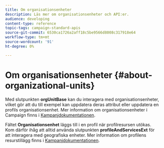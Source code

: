 ```yaml
---
title: Om organisationsenheter
description: Läs mer om organisationsenheter och API:er.
audience: developing
content-type: reference
topic-tags: campaign-standard-apis
source-git-commit: 6530ca1726a2aff18c5be9566d8008c317918e64
workflow-type: tm+mt
source-wordcount: '91'
ht-degree: 0%

---
```



# Om organisationsenheter {#about-organizational-units}

Med slutpunkten **orgUnitBase** kan du interagera med organisationsenheter, vilket gör att du till exempel kan uppdatera deras attribut eller uppdatera en profils organisationsenhet. Mer information om organisationsenheter i Campaign finns i [Kampanjdokumentationen](https://experienceleague.adobe.com/docs/campaign-standard/using/administrating/users-and-security/organizational-units.html?lang=sv-SE#administrating).

Fältet **Organisationsenhet** läggs till i en profil när profilresursen utökas. Kom därför ihåg att alltid använda slutpunkten **profileAndServicesExt** för att interagera med geografiska enheter. Mer information om profilens resurstillägg finns i [Kampanjdokumentationen](https://experienceleague.adobe.com/docs/campaign-standard/using/administrating/users-and-security/organizational-units.html?lang=sv-SE#partitioning-profiles).
